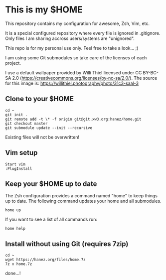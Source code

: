 This is my $HOME
================

This repository contains my configuration for awesome, Zsh, Vim, etc.

It is a special configured repository where every file is ignored in
.gitignore. Only files I am sharing accross users/systems are "unignored".

This repo is for my personal use only. Feel free to take a look... ;)

I am using some Git submodules so take care of the licenses of each project.

I use a default wallpaper provided by Willi Thiel licensed under CC BY-BC-SA
2.0 (https://creativecommons.org/licenses/by-nc-sa/2.0/). The source for this
image is: https://willithiel.photography/photo/31c3-saal-3

Clone to your $HOME
-------------------

    cd ~
    git init .
    git remote add -t \* -f origin git@git.xw3.org:hanez/home.git
    git checkout master
    git submodule update --init --recursive

Existing files will not be overwritten!

Vim setup
---------

    Start vim
    :PlugInstall

Keep your $HOME up to date
--------------------------

The Zsh configuration provides a command named "home" to keep things up to
date. The following command updates your home and all submodules.

    home up

If you want to see a list of all commands run:

    home help

Install without using Git (requires 7zip)
-----------------------------------------

    cd ~
    wget https://hanez.org/files/home.7z
    7z x home.7z

done...!

